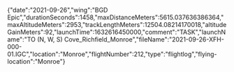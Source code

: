 {"date":"2021-09-26","wing":"BGD Epic","durationSeconds":1458,"maxDistanceMeters":5615.037636386364,"maxAltitudeMeters":2953,"trackLengthMeters":12504.08214170018,"altitudeGainMeters":92,"launchTime":1632616450000,"comment":"TASK","launchName":"TO (N, W, S) Cove_Richfield_Monroe","fileName":"2021-09-26-XFH-000-01.IGC","location":"Monroe","flightNumber":212,"type":"flightlog","flying-location":"Monroe"}
